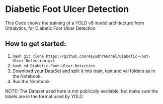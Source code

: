 # Diabetic Foot Ulcer Detection

This Code shows the training of a YOLO v8 model architecture from Ultralytics, for Diabetic Foot Ulcer Detection

## How to get started:
1. ```bash git clone https://github.com/AayudhPanchal/Diabetic-Foot-Ulcer-Detection.git```
1. ```bash cd Diabetic-Foot-Ulcer-Detection```
1. Download your DataSet and split it into train, test and val folders as in the Notebook.
1. Run the Notebook

NOTE: The Dataset used here is not publically available, but make sure the labels are in the format used by YOLO